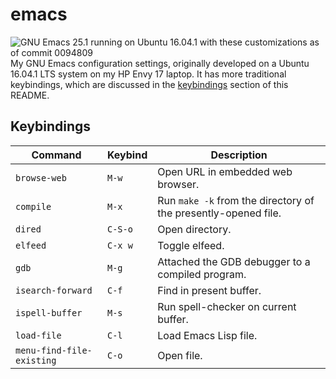 # emacs
![GNU Emacs 25.1 running on Ubuntu 16.04.1 with these customizations as of commit 0094809](http://i.imgur.com/faKhZUd.png)
My GNU Emacs configuration settings, originally developed on a Ubuntu 16.04.1 LTS system on my HP Envy 17 laptop. It has more traditional keybindings, which are discussed in the [keybindings](#keybindings) section of this README.

## Keybindings
| Command                   | Keybind   | Description                                                    |
|---------------------------|-----------|----------------------------------------------------------------|
| `browse-web`              | `M-w`     | Open URL in embedded web browser.                              |
| `compile`                 | `M-x`     | Run `make -k` from the directory of the presently-opened file. |
| `dired`                   | `C-S-o`   | Open directory.                                                |
| `elfeed`                  | `C-x w`   | Toggle elfeed.                                                 |
| `gdb`                     | `M-g`     | Attached the GDB debugger to a compiled program.               |
| `isearch-forward`         | `C-f`     | Find in present buffer.                                        |
| `ispell-buffer`           | `M-s`     | Run spell-checker on current buffer.                           |
| `load-file`               | `C-l`     | Load Emacs Lisp file.                                          |
| `menu-find-file-existing` | `C-o`     | Open file.                                                     |
